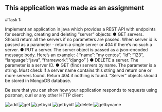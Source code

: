 ## This application was made as an assignment


#Task 1:

Implement an application in java which provides a REST API with endpoints for searching,
creating and deleting “server” objects:
  ● GET servers. Should return all the servers if no parameters are passed. When server id
    is passed as a parameter - return a single server or 404 if there’s no such a server.
  ● PUT a server. The server object is passed as a json-encoded message body. Here’s an
    example:
    {
      “name”: ”my centos”,
      “id”: “123”,
      “language”:”java”,
      “framework”:”django”
    }
  ● DELETE a server. The parameter is a server ID.
  ● GET (find) servers by name. The parameter is a string. Must check if a server name
  contains this string and return one or more servers found. Return 404 if nothing is found.
  “Server” objects should be stored in MongoDB database.
  
Be sure that you can show how your application responds to requests using postman, curl or
any other HTTP client

![add](https://github.com/pal-akash/springboot-kaiburr-application/assets/108969268/fb0f9b64-d3cd-4cef-9e49-b7f70c6638a4)
![get](https://github.com/pal-akash/springboot-kaiburr-application/assets/108969268/1786aa96-0f62-4d5a-9d65-671c0d8fd3de)
![getbyid](https://github.com/pal-akash/springboot-kaiburr-application/assets/108969268/348f25a1-723c-4453-a06a-7ba92e90db84)
![getbyidf](https://github.com/pal-akash/springboot-kaiburr-application/assets/108969268/a21dc64c-d2cb-4037-9262-e2fff29066f3)
![delete](https://github.com/pal-akash/springboot-kaiburr-application/assets/108969268/2427a612-bb75-491b-8773-2b61e075dfdc)
![getbyname](https://github.com/pal-akash/springboot-kaiburr-application/assets/108969268/1e1495b3-2e6f-49ea-bf49-6c646ae10a47)





